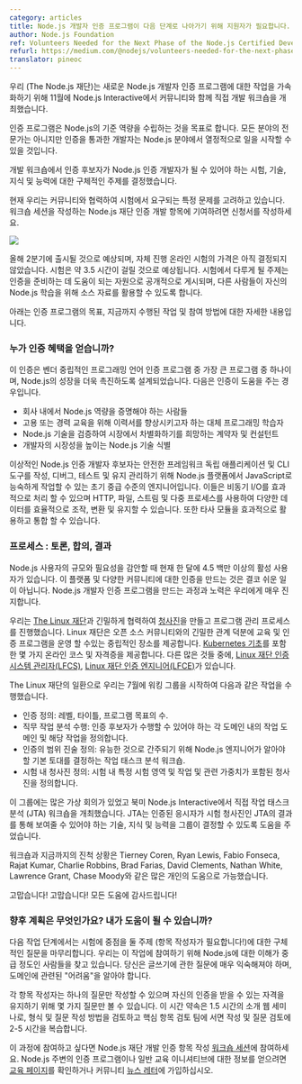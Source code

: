 ```yaml
---
category: articles
title: Node.js 개발자 인증 프로그램이 다음 단계로 나아가기 위해 지원자가 필요합니다.
author: Node.js Foundation
ref: Volunteers Needed for the Next Phase of the Node.js Certified Developer Program
refurl: https://medium.com/@nodejs/volunteers-needed-for-the-next-phase-of-the-node-js-certified-developer-program-eeb631effc49#.tzasgab43
translator: pineoc
---
```

<!--
We (The Node.js Foundation) held an in-person development workshop with the community at Node.js Interactive in November to accelerate work on the new Node.js Certified Developer program.
-->
우리 (The Node.js 재단)는 새로운 Node.js 개발자 인증 프로그램에 대한 작업을 가속화하기 위해 11월에 Node.js Interactive에서 커뮤니티와 함께 직접 개발 워크숍을 개최했습니다.

<!--
The certification program aims to establish a baseline competency in Node.js. While not an expert in all areas, developers who pass the certification will be able to hit the ground running with Node.js.
-->
인증 프로그램은 Node.js의 기준 역량을 수립하는 것을 목표로 합니다. 모든 분야의 전문가는 아니지만 인증을 통과한 개발자는 Node.js 분야에서 열정적으로 일을 시작할 수 있을 것입니다.

<!--
In the in-person development workshop, those involved in the program determined specific topics for the exam and the skills, knowledge and abilities a certified candidate should be able to demonstrate to become a Node.js Certified Developer.
-->
개발 워크숍에서 인증 후보자가 Node.js 인증 개발자가 될 수 있어야 하는 시험, 기술, 지식 및 능력에 대한 구체적인 주제를 결정했습니다.

<!--
Currently we are working with the community to determine specific questions that will be asked on the exam. To contribute to the Node.js Foundation Certification Development Item Writing Workshop Sessions, fill out this application.
-->
현재 우리는 커뮤니티와 협력하여 시험에서 요구되는 특정 문제를 고려하고 있습니다. 워크숍 세션을 작성하는 Node.js 재단 인증 개발 항목에 기여하려면 신청서를 작성하세요.

![](https://cdn-images-1.medium.com/max/800/1*42wGvCqcxEx2UO2g6OFZyw.jpeg)

<!--
Expected to launch in Q2 this year, pricing for the self-paced, online exam is still to be determined. The exam is expected to take about 3.5 hours. The topics that will be covered on the exam will be published publically as will resources to help prepare for the certification, allowing others to leverage the source materials for their own Node.js learning.
-->
올해 2분기에 출시될 것으로 예상되며, 자체 진행 온라인 시험의 가격은 아직 결정되지 않았습니다. 시험은 약 3.5 시간이 걸릴 것으로 예상됩니다. 시험에서 다루게 될 주제는 인증을 준비하는 데 도움이 되는 자원으로 공개적으로 게시되며, 다른 사람들이 자신의 Node.js 학습을 위해 소스 자료를 활용할 수 있도록 합니다.

<!--
Below are more details on the goals for the certification program, work that has been done so far and how you can get involved.
-->
아래는 인증 프로그램의 목표, 지금까지 수행된 작업 및 참여 방법에 대한 자세한 내용입니다.

<!--
### Who Benefits from the Certification?
-->
### 누가 인증 혜택을 얻습니까?

<!--
This certification will be one of the biggest vendor-neutral programming language certification programs available and is designed to propel Node.js growth even further. It is intended to help:
- People who need to prove Node.js competency within a company
- Alternative programming learners eager to boost their resume for hiring or career training
- Contractors and consultants hoping to verify their Node.js skills to differentiate themselves in the market
- Identify Node.js skills that will make developers more marketable
-->
이 인증은 벤더 중립적인 프로그래밍 언어 인증 프로그램 중 가장 큰 프로그램 중 하나이며, Node.js의 성장을 더욱 촉진하도록 설계되었습니다. 다음은 인증이 도움을 주는 경우입니다.
- 회사 내에서 Node.js 역량을 증명해야 하는 사람들
- 고용 또는 경력 교육을 위해 이력서를 향상시키고자 하는 대체 프로그래밍 학습자
- Node.js 기술을 검증하여 시장에서 차별화하기를 희망하는 계약자 및 컨설턴트
- 개발자의 시장성을 높이는 Node.js 기술 식별

<!--
Ideal Node.js Certified Developer candidates are early intermediate-level engineers who can already work proficiently in JavaScript with the Node.js platform to build, debug, test and maintain secure framework-independent applications and CLI tools. They are capable of handling asynchronous I/O effectively and can efficiently manipulate, transform and persist various data using HTTP, files, streams, and multiple processes. They can also leverage and integrate 3rd party modules effectively.
-->
이상적인 Node.js 인증 개발자 후보자는 안전한 프레임워크 독립 애플리케이션 및 CLI 도구를 작성, 디버그, 테스트 및 유지 관리하기 위해 Node.js 플랫폼에서 JavaScript로 능숙하게 작업할 수 있는 초기 중급 수준의 엔지니어입니다. 이들은 비동기 I/O를 효과적으로 처리 할 수 있으며 HTTP, 파일, 스트림 및 다중 프로세스를 사용하여 다양한 데이터를 효율적으로 조작, 변환 및 유지할 수 있습니다. 또한 타사 모듈을 효과적으로 활용하고 통합 할 수 있습니다.

<!--
### The Process: Debate, Consensus, Outcome
-->
### 프로세스 : 토론, 합의, 결과

<!--
Given the size and needs of Node.js users — there are currently more than 4.5 million active users per month — creating a certification for this platform and diverse community is no small feat. The process and effort in creating the Node.js Certified Developer program is something that we have taken very seriously.
-->
Node.js 사용자의 규모와 필요성을 감안할 때 현재 한 달에 4.5 백만 이상의 활성 사용자가 있습니다. 이 플랫폼 및 다양한 커뮤니티에 대한 인증을 만드는 것은 결코 쉬운 일이 아닙니다. Node.js 개발자 인증 프로그램을 만드는 과정과 노력은 우리에게 매우 진지합니다.

<!--
We worked closely with [The Linux Foundation](https://training.linuxfoundation.org/certification/why-certify-with-us) to create the [blueprint](https://github.com/nodejs/education/blob/master/certification.md#nodejs-certified-developer) and process for administering the program. The Linux Foundation offers a neutral home for running training and certification programs, thanks to its close involvement with the open source community. It offers several online courses and certifications, including [Kubernetes Fundamentals](https://training.linuxfoundation.org/linux-courses/system-administration-training/kubernetes-fundamentals); [Linux Foundation Certified System Administrator (LFCS)](https://training.linuxfoundation.org/certification/lfcs); [Linux Foundation Certified Engineer (LFCE)](https://training.linuxfoundation.org/certification/lfce); among many others.
-->
우리는 [The Linux 재단](https://training.linuxfoundation.org/certification/why-certify-with-us)과 긴밀하게 협력하여 [청사진](https://github.com/nodejs/education/blob/master/certification.md#nodejs-certified-developer)을 만들고 프로그램 관리 프로세스를 진행했습니다. Linux 재단은 오픈 소스 커뮤니티와의 긴밀한 관계 덕분에 교육 및 인증 프로그램을 운영 할 수있는 중립적인 장소를 제공합니다. [Kubernetes 기초](https://training.linuxfoundation.org/linux-courses/system-administration-training/kubernetes-fundamentals)를 포함한 몇 가지 온라인 코스 및 자격증을 제공합니다. 다른 많은 것들 중에, [Linux 재단 인증 시스템 관리자(LFCS)](https://training.linuxfoundation.org/certification/lfcs), [Linux 재단 인증 엔지니어(LFCE)](https://training.linuxfoundation.org/certification/lfce)가 있습니다.

<!--
As part of its work with The Linux Foundation, we launched a working group in July to:
-->
The Linux 재단의 일환으로 우리는 7월에 워킹 그룹을 시작하여 다음과 같은 작업을 수행했습니다.

<!--
- Define Certification(s): the number of levels, titles, program goals;
- Conduct Job Task Analysis: to define the domains of work and corresponding task within each domain a certification candidate should be able to perform.
- Define Scope Statement of Certification: Job Task Analysis workshop to determine the basic underpinnings of what a Node.js Engineer needs to know in order to be considered competent;
- Define the Exam Blueprint: containing the specific exams domains and tasks and their relevant weight within the exam.
-->
- 인증 정의: 레벨, 타이틀, 프로그램 목표의 수.
- 직무 작업 분석 수행: 인증 후보자가 수행할 수 있어야 하는 각 도메인 내의 작업 도메인 및 해당 작업을 정의합니다.
- 인증의 범위 진술 정의: 유능한 것으로 간주되기 위해 Node.js 엔지니어가 알아야 할 기본 토대를 결정하는 작업 태스크 분석 워크숍.
- 시험 내 청사진 정의: 시험 내 특정 시험 영역 및 작업 및 관련 가중치가 포함된 청사진을 정의합니다.

<!--
This group has had many virtual meetings and held an in-person Job Task Analysis (JTA) workshop at Node.js Interactive North America. The JTA helped the group determine the skills, knowledge and abilities a certified candidate should be able to demonstrate with the outcome of the JTA being an exam blueprint.
-->
이 그룹에는 많은 가상 회의가 있었고 북미 Node.js Interactive에서 직접 작업 태스크 분석 (JTA) 워크숍을 개최했습니다. JTA는 인증된 응시자가 시험 청사진인 JTA의 결과를 통해 보여줄 수 있어야 하는 기술, 지식 및 능력을 그룹이 결정할 수 있도록 도움을 주었습니다.

<!--
The workshop and the progress we’ve made is only possible through the help of many individuals in the community: Tierney Coren, Ryan Lewis, Fabio Fonseca, Rajat Kumar, Charlie Robbins, Brad Farias, David Clements, Nathan White, Lawrence Grant, and Chase Moody.
-->
워크숍과 지금까지의 진척 상황은 Tierney Coren, Ryan Lewis, Fabio Fonseca, Rajat Kumar, Charlie Robbins, Brad Farias, David Clements, Nathan White, Lawrence Grant, Chase Moody와 같은 많은 개인의 도움으로 가능했습니다.

<!--
Thank you! Thank you! Thank you for all your help!
-->
고맙습니다! 고맙습니다! 모든 도움에 감사드립니다!

<!--
### What’s Next? Can I Help?
-->
### 향후 계획은 무엇인가요? 내가 도움이 될 수 있습니까?

<!--
The next phase of work will be finalizing the specific questions for the topics that the exam will focus on (item-writers needed!). We are looking for folks who are intermediate to advanced in their understanding of Node.js to get involved in this work. You should be experienced enough to be very comfortable with the question you are writing and know the “gotchas” involved with the domain.
-->
다음 작업 단계에서는 시험에 중점을 둘 주제 (항목 작성자가 필요합니다!)에 대한 구체적인 질문을 마무리합니다. 우리는 이 작업에 참여하기 위해 Node.js에 대한 이해가 중급 정도인 사람들을 찾고 있습니다. 당신은 글쓰기에 관한 질문에 매우 익숙해져야 하며, 도메인에 관련된 "어려움"을 알아야 합니다.

<!--
Each item-writer will only be able to write one question and is limited to viewing only a few questions, to maintain eligibility in receiving their own certification. The time commitment for this is a 1.5 hour intro webinar, which will review the format and how to write the question, as well as 2–5 hours​ to cover writing and reviewing the question with the Core Item Review team.
-->
각 항목 작성자는 하나의 질문만 작성할 수 있으며 자신의 인증을 받을 수 있는 자격을 유지하기 위해 몇 가지 질문만 볼 수 있습니다. 이 시간 약속은 1.5 시간의 소개 웹 세미나로, 형식 및 질문 작성 방법을 검토하고 핵심 항목 검토 팀에 서면 작성 및 질문 검토에 2-5 시간을 복습합니다.

<!--
If you are interested in participating in this process, please apply to the Node.js Foundation Certification Development Item Writing Workshop Sessions [here](https://docs.google.com/a/linuxfoundation.org/forms/d/10X9RJ4oLu2IU7cXppnXmwDMdJTetq3i9focw-R7GB8s/viewform?edit_requested=true). If you are looking to stay informed with what is happening with the certification program or general educational initiatives around Node.js, check out our [education page](https://nodejs.org/en/foundation/education/) or subscribe to our community [newsletter](http://bit.ly/2hml18m).
-->
이 과정에 참여하고 싶다면 Node.js 재단 개발 인증 항목 작성 [워크숍 세션](https://docs.google.com/a/linuxfoundation.org/forms/d/10X9RJ4oLu2IU7cXppnXmwDMdJTetq3i9focw-R7GB8s/viewform?edit_requested=true)에 참여하세요. Node.js 주변의 인증 프로그램이나 일반 교육 이니셔티브에 대한 정보를 얻으려면 [교육 페이지](https://nodejs.org/en/foundation/education/)를 확인하거나 커뮤니티 [뉴스 레터](http://bit.ly/2hml18m)에 가입하십시오.
